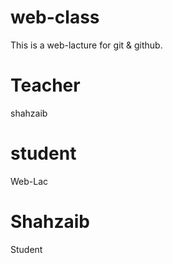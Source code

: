 # web-class
This is a web-lacture for git &amp; github.

# Teacher
shahzaib


# student
Web-Lac

# Shahzaib
Student
